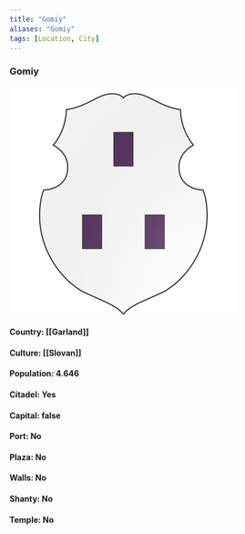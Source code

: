 ```yaml
---
title: "Gomiy"
aliases: "Gomiy"
tags: [Location, City]
---
```

### Gomiy
![](attachment/e324b1dfe8003b2a7095c037c73507d2.svg)

#### Country: [[Garland]]

#### Culture: [[Slovan]]

#### Population: 4.646

#### Citadel: Yes

#### Capital: false

#### Port: No

#### Plaza: No

#### Walls: No

#### Shanty: No

#### Temple: No

